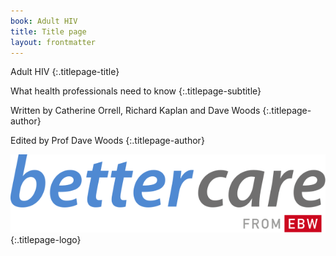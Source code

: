 ```yaml
---
book: Adult HIV
title: Title page
layout: frontmatter
---
```


Adult HIV
{:.titlepage-title}

What health professionals need to know
{:.titlepage-subtitle}

Written by Catherine Orrell, Richard Kaplan and Dave Woods
{:.titlepage-author}

Edited by Prof Dave Woods
{:.titlepage-author}

![Bettercare logo][logo]{:.titlepage-logo}

[logo]: images/bettercare-logo.svg "Bettercare logo"
